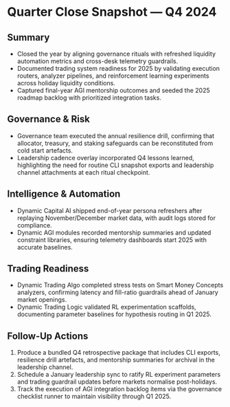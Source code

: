 # Quarter Close Snapshot — Q4 2024

## Summary

- Closed the year by aligning governance rituals with refreshed liquidity automation metrics and cross-desk telemetry guardrails.
- Documented trading system readiness for 2025 by validating execution routers, analyzer pipelines, and reinforcement learning experiments across holiday liquidity conditions.
- Captured final-year AGI mentorship outcomes and seeded the 2025 roadmap backlog with prioritized integration tasks.

## Governance & Risk

- Governance team executed the annual resilience drill, confirming that allocator, treasury, and staking safeguards can be reconstituted from cold start artefacts.
- Leadership cadence overlay incorporated Q4 lessons learned, highlighting the need for routine CLI snapshot exports and leadership channel attachments at each ritual checkpoint.

## Intelligence & Automation

- Dynamic Capital AI shipped end-of-year persona refreshers after replaying November/December market data, with audit logs stored for compliance.
- Dynamic AGI modules recorded mentorship summaries and updated constraint libraries, ensuring telemetry dashboards start 2025 with accurate baselines.

## Trading Readiness

- Dynamic Trading Algo completed stress tests on Smart Money Concepts analyzers, confirming latency and fill-ratio guardrails ahead of January market openings.
- Dynamic Trading Logic validated RL experimentation scaffolds, documenting parameter baselines for hypothesis routing in Q1 2025.

## Follow-Up Actions

1. Produce a bundled Q4 retrospective package that includes CLI exports, resilience drill artefacts, and mentorship summaries for archival in the leadership channel.
2. Schedule a January leadership sync to ratify RL experiment parameters and trading guardrail updates before markets normalise post-holidays.
3. Track the execution of AGI integration backlog items via the governance checklist runner to maintain visibility through Q1 2025.

